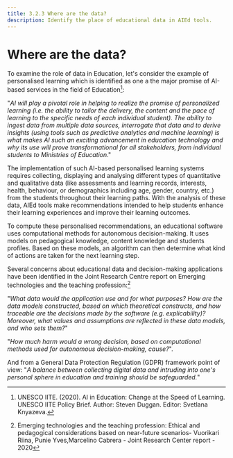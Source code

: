```yaml
---
title: 3.2.3 Where are the data?
description: Identify the place of educational data in AIEd tools.
---
```

# Where are the data?
To examine the role of data in Education, let's consider the example of personalised learning which is identified as one a the major promise of AI-based services in the field of Education[^1]:

"*AI will play a pivotal role in helping to realize the promise of personalized learning (i.e. the ability to tailor the delivery, the content and the pace of learning to the specific needs of each individual student). The ability to ingest data from multiple data sources, interrogate that data and to derive insights (using tools such as predictive analytics and machine learning) is what makes AI such an exciting advancement in education technology and why its use will prove transformational for all stakeholders, from individual students to Ministries of Education*."

The implementation of such AI-based personalised learning systems requires collecting, displaying and analysing different types of quantitative and qualitative data (like assessments and learning records, interests, health, behaviour, or demographics including age, gender, country, etc.) from the students throughout their learning paths. With the analysis of these data, AIEd tools make recommendations intended to help students enhance their learning experiences and improve their learning outcomes.

To compute these personalised recommendations, an educational software uses computational methods for autonomous decision-making. It uses models on pedagogical knowledge, content knowledge and students profiles. Based on these models, an algorithm can then determine what kind of actions are taken for the next learning step.

Several concerns about educational data and decision-making applications have been identified in the Joint Research Centre report on Emerging technologies and the teaching profession:[^2]

"*What data would the application use and for what purposes? How are the data models constructed, based on which theoretical constructs, and how traceable are the decisions made by the software (e.g. explicability)? Moreover, what values and assumptions are reflected in these data models, and who sets them?*"

"*How much harm would a wrong decision, based on computational methods used for autonomous decision-making, cause?*".

And from a General Data Protection Regulation (GDPR) framework point of view: "*A balance between collecting digital data and intruding into one's personal sphere in education and training should be safeguarded.*"

[^1]: UNESCO IITE. (2020). AI in Education: Change at the Speed of Learning. UNESCO IITE Policy Brief. Author: Steven Duggan. Editor: Svetlana Knyazeva.

[^2]: Emerging technologies and the teaching profession: Ethical and pedagogical considerations based on near-future scenarios- Vuorikari Riina, Punie Yves,Marcelino Cabrera - Joint Research Center report - 2020
